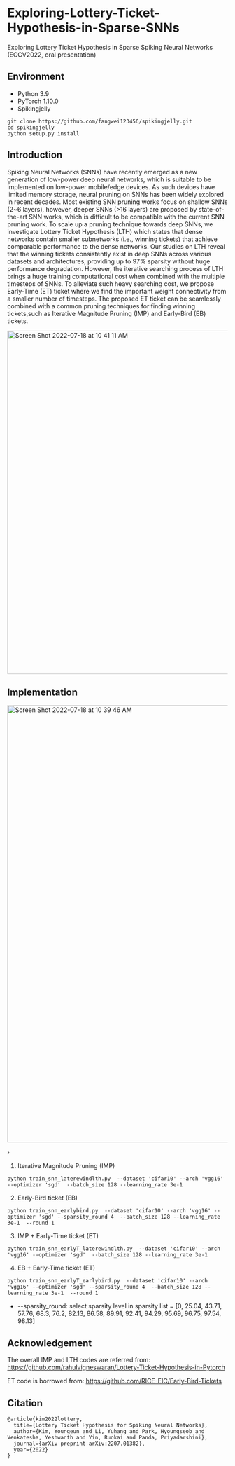 # Exploring-Lottery-Ticket-Hypothesis-in-Sparse-SNNs
Exploring Lottery Ticket Hypothesis in Sparse Spiking Neural Networks (ECCV2022, oral presentation)




## Environment
* Python 3.9    
* PyTorch 1.10.0   
* Spikingjelly
```
git clone https://github.com/fangwei123456/spikingjelly.git
cd spikingjelly
python setup.py install
```       

## Introduction 
Spiking Neural Networks (SNNs) have recently emerged as a new generation of low-power deep neural networks, which is suitable to be implemented on low-power mobile/edge devices. As such devices have limited memory storage, neural pruning on SNNs has been widely explored in recent decades. Most existing SNN pruning works focus on shallow SNNs (2~6 layers), however, deeper SNNs (>16 layers) are proposed by state-of-the-art SNN works, which is difficult to be compatible with the current SNN pruning work. To scale up a pruning technique towards deep SNNs, we investigate Lottery Ticket Hypothesis (LTH) which states that dense networks contain smaller subnetworks (i.e., winning tickets) that achieve comparable performance to the dense networks. Our studies on LTH reveal that the winning tickets consistently exist in deep SNNs across various datasets and architectures, providing up to 97% sparsity without huge performance  degradation. However, the iterative searching process of LTH brings a huge training computational cost when combined with the multiple timesteps of SNNs. To alleviate such heavy searching cost, we propose Early-Time (ET) ticket where we find the important weight connectivity from a smaller number of timesteps. The proposed ET ticket can be seamlessly combined with a common pruning techniques for finding winning tickets,such as Iterative Magnitude Pruning (IMP) and Early-Bird (EB) tickets. 

<img width="784" alt="Screen Shot 2022-07-18 at 10 41 11 AM" src="https://user-images.githubusercontent.com/41351363/179536579-8de254ba-5fe5-47c1-86fd-c570bf746069.png">



## Implementation 

<img width="998" alt="Screen Shot 2022-07-18 at 10 39 46 AM" src="https://user-images.githubusercontent.com/41351363/179536311-714697ab-7355-42ae-942e-bbf8216a4e0e.png">

›
1) Iterative Magnitude Pruning (IMP)
```
python train_snn_laterewindlth.py  --dataset 'cifar10' --arch 'vgg16' --optimizer 'sgd'  --batch_size 128 --learning_rate 3e-1 
```
2) Early-Bird ticket (EB)
```
python train_snn_earlybird.py  --dataset 'cifar10' --arch 'vgg16' --optimizer 'sgd' --sparsity_round 4  --batch_size 128 --learning_rate 3e-1  --round 1
```
3) IMP + Early-Time ticket (ET)
```
python train_snn_earlyT_laterewindlth.py  --dataset 'cifar10' --arch 'vgg16' --optimizer 'sgd'  --batch_size 128 --learning_rate 3e-1 
```
4) EB + Early-Time ticket (ET)
```
python train_snn_earlyT_earlybird.py  --dataset 'cifar10' --arch 'vgg16' --optimizer 'sgd' --sparsity_round 4  --batch_size 128 --learning_rate 3e-1  --round 1
```
*  --sparsity_round: select sparsity level in sparsity list = [0,	25.04,	43.71, 57.76,	68.3, 76.2,	82.13, 86.58, 89.91, 92.41,	94.29, 95.69, 96.75, 97.54,	98.13]


## Acknowledgement 
The overall IMP and LTH codes are referred from: 
https://github.com/rahulvigneswaran/Lottery-Ticket-Hypothesis-in-Pytorch

ET code is borrowed from: 
https://github.com/RICE-EIC/Early-Bird-Tickets

## Citation
```
@article{kim2022lottery,
  title={Lottery Ticket Hypothesis for Spiking Neural Networks},
  author={Kim, Youngeun and Li, Yuhang and Park, Hyoungseob and Venkatesha, Yeshwanth and Yin, Ruokai and Panda, Priyadarshini},
  journal={arXiv preprint arXiv:2207.01382},
  year={2022}
}
```       
